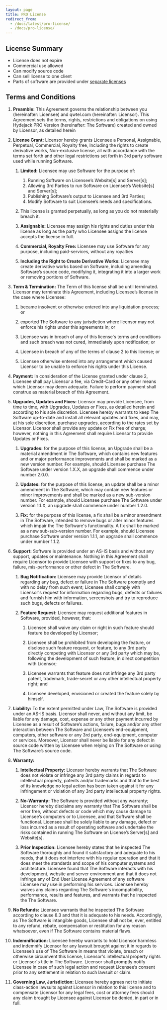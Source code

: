 ```yaml
---
layout: page
title: PRO License
redirect_from:
  - /docs/latest/pro-license/
  - /docs/pro-license/
---
```


## License Summary
* License does not expire
* Commercial use allowed
* Can modify source code
* Can sell license to one client
* Parts of software are provided under [separate licenses](../NOTICE.md)

## Terms and Conditions
1.  **Preamble:** This Agreement governs the relationship between you (hereinafter: Licensee) and
    qwtel.com (hereinafter: Licensor). This Agreement sets the terms, rights, restrictions and obligations on
    using Hydejack PRO Version (hereinafter: The Software) created and owned by Licensor, as detailed herein

2.  **License Grant:** Licensor hereby grants Licensee a Personal, Assignable, Perpetual, Commercial, Royalty free,
    Including the rights to create derivative works, Non-exclusive license, all with accordance with
    the terms set forth and other legal restrictions set forth in 3rd party software used while running Software.

    1.  **Limited:** Licensee may use Software for the purpose of:

        1. Running Software on Licensee’s Website[s] and Server[s];
        2. Allowing 3rd Parties to run Software on Licensee’s Website[s] and Server[s];
        3. Publishing Software’s output to Licensee and 3rd Parties;
        4. Modify Software to suit Licensee’s needs and specifications.

    2.  This license is granted perpetually, as long as you do not materially breach it.

    3.  **Assignable:** Licensee may assign his rights and duties under this license as long as the party who Licensee
        assigns the license accepts the license in full.

    4.  **Commercial, Royalty Free:** Licensee may use Software for any purpose, including paid-services, without any
        royalties

    5.  **Including the Right to Create Derivative Works:** Licensee may create derivative works based on Software,
    including amending Software’s source code, modifying it, integrating it into a larger work or removing portions of
    Software.

3.  **Term & Termination:** The Term of this license shall be until terminated. Licensor may terminate this Agreement,
    including Licensee’s license in the case where Licensee:

    1.  became insolvent or otherwise entered into any liquidation process; or

    2.  exported The Software to any jurisdiction where licensor may not enforce his rights under this agreements in; or

    3.  Licensee was in breach of any of this license's terms and conditions and such breach was not cured, immediately
        upon notification; or

    4.  Licensee in breach of any of the terms of clause 2 to this license; or

    5.  Licensee otherwise entered into any arrangement which caused Licensor to be unable to enforce his rights under
        this License.

4.  **Payment:** In consideration of the License granted under clause 2, Licensee shall pay Licensor a fee, via
    Credit-Card or any other means which Licensor may deem adequate. Failure to perform payment shall construe as
    material breach of this Agreement.

5.  **Upgrades, Updates and Fixes:** Licensor may provide Licensee, from time to time, with Upgrades, Updates or Fixes,
    as detailed herein and according to his sole discretion. Licensee hereby warrants to keep The Software up-to-date
    and install all relevant updates and fixes, and may, at his sole discretion, purchase upgrades, according to the
    rates set by Licensor. Licensor shall provide any update or Fix free of charge; however, nothing in this Agreement
    shall require Licensor to provide Updates or Fixes.

    1.  **Upgrades:** for the purpose of this license, an Upgrade shall be a material amendment in The Software, which
        contains new features and or major performance improvements and shall be marked as a new version number. For
        example, should Licensee purchase The Software under version 1.X.X, an upgrade shall commence under number
        2.0.0.

    2.  **Updates:** for the purpose of this license, an update shall be a minor amendment in The Software, which may
        contain new features or minor improvements and shall be marked as a new sub-version number. For example, should
        Licensee purchase The Software under version 1.1.X, an upgrade shall commence under number 1.2.0.

    3.  **Fix:** for the purpose of this license, a fix shall be a minor amendment in The Software, intended to remove
        bugs or alter minor features which impair the The Software's functionality. A fix shall be marked as a new
        sub-sub-version number. For example, should Licensee purchase Software under version 1.1.1, an upgrade shall
        commence under number 1.1.2.

6.  **Support:** Software is provided under an AS-IS basis and without any support, updates or maintenance. Nothing in
    this Agreement shall require Licensor to provide Licensee with support or fixes to any bug, failure,
    mis-performance or other defect in The Software.

    1.  **Bug Notification:** Licensee may provide Licensor of details regarding any bug, defect or failure in The
        Software promptly and with no delay from such event; Licensee shall comply with Licensor's request for
        information regarding bugs, defects or failures and furnish him with information, screenshots and try to
        reproduce such bugs, defects or failures.

    2.  **Feature Request:** Licensee may request additional features in Software, provided, however, that:

        1.  Licensee shall waive any claim or right in such feature should feature be developed by Licensor;

        2.  Licensee shall be prohibited from developing the feature, or disclose such feature request, or feature, to
            any 3rd party directly competing with Licensor or any 3rd party which may be, following the development of
            such feature, in direct competition with Licensor;

        3.  Licensee warrants that feature does not infringe any 3rd party patent, trademark, trade-secret or any other
            intellectual property right; and

        4.  Licensee developed, envisioned or created the feature solely by himself.

7.  **Liability:** To the extent permitted under Law, The Software is provided under an AS-IS basis. Licensor shall
    never, and without any limit, be liable for any damage, cost, expense or any other payment incurred by Licensee as
    a result of Software’s actions, failure, bugs and/or any other interaction between The Software and Licensee’s
    end-equipment, computers, other software or any 3rd party, end-equipment, computer or services. Moreover, Licensor
    shall never be liable for any defect in source code written by Licensee when relying on The Software or using The
    Software’s source code.

8.  **Warranty:**

    1.  **Intellectual Property:** Licensor hereby warrants that The Software does not violate or infringe any 3rd
        party claims in regards to intellectual property, patents and/or trademarks and that to the best of its
        knowledge no legal action has been taken against it for any infringement or violation of any 3rd party
        intellectual property rights.

    2.  **No-Warranty:** The Software is provided without any warranty; Licensor hereby disclaims any warranty that The
        Software shall be error free, without defects or code which may cause damage to Licensee’s computers or to
        Licensee, and that Software shall be functional. Licensee shall be solely liable to any damage, defect or loss
        incurred as a result of operating software and undertake the risks contained in running The Software on
        License’s Server[s] and Website[s].

    3.  **Prior Inspection:** Licensee hereby states that he inspected The Software thoroughly and found it
        satisfactory and adequate to his needs, that it does not interfere with his regular operation and that it does
        meet the standards and scope of his computer systems and architecture. Licensee found that The Software
        interacts with his development, website and server environment and that it does not infringe any of End User
        License Agreement of any software Licensee may use in performing his services. Licensee hereby waives any
        claims regarding The Software's incompatibility, performance, results and features, and warrants that he
        inspected the The Software.

9.  **No Refunds:** Licensee warrants that he inspected The Software according to clause 8.3 and that it is adequate to
    his needs. Accordingly, as The Software is intangible goods, Licensee shall not be, ever, entitled to any refund,
    rebate, compensation or restitution for any reason whatsoever, even if The Software contains material flaws.

10. **Indemnification:** Licensee hereby warrants to hold Licensor harmless and indemnify Licensor for any lawsuit
    brought against it in regards to Licensee’s use of The Software in means that violate, breach or otherwise
    circumvent this license, Licensor's intellectual property rights or Licensor's title in The Software. Licensor
    shall promptly notify Licensee in case of such legal action and request Licensee’s consent prior to any settlement
    in relation to such lawsuit or claim.

11. **Governing Law, Jurisdiction:** Licensee hereby agrees not to initiate class-action lawsuits against Licensor in
    relation to this license and to compensate Licensor for any legal fees, cost or attorney fees should any claim
    brought by Licensee against Licensor be denied, in part or in full.
